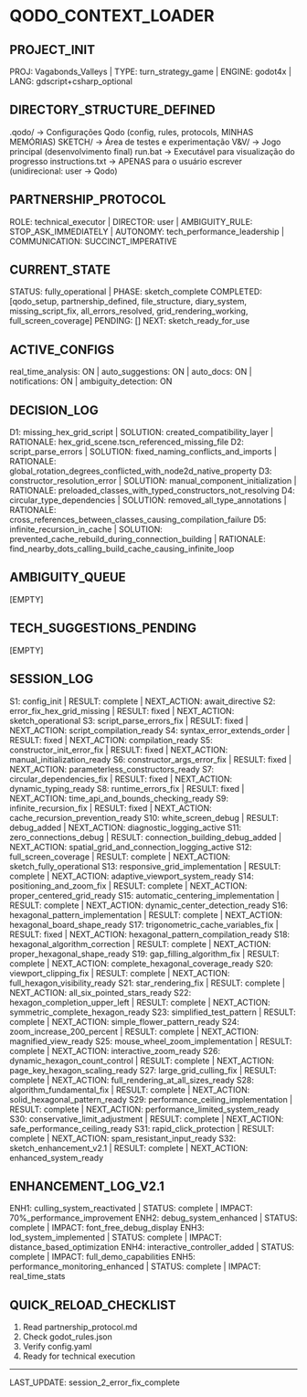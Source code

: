 # QODO_CONTEXT_LOADER

## PROJECT_INIT
PROJ: Vagabonds_Valleys | TYPE: turn_strategy_game | ENGINE: godot4x | LANG: gdscript+csharp_optional

## DIRECTORY_STRUCTURE_DEFINED
.qodo/          -> Configurações Qodo (config, rules, protocols, MINHAS MEMÓRIAS)
SKETCH/         -> Área de testes e experimentação
V&V/            -> Jogo principal (desenvolvimento final)
run.bat         -> Executável para visualização do progresso
instructions.txt -> APENAS para o usuário escrever (unidirecional: user → Qodo)

## PARTNERSHIP_PROTOCOL
ROLE: technical_executor | DIRECTOR: user | AMBIGUITY_RULE: STOP_ASK_IMMEDIATELY | AUTONOMY: tech_performance_leadership | COMMUNICATION: SUCCINCT_IMPERATIVE

## CURRENT_STATE
STATUS: fully_operational | PHASE: sketch_complete
COMPLETED: [qodo_setup, partnership_defined, file_structure, diary_system, missing_script_fix, all_errors_resolved, grid_rendering_working, full_screen_coverage]
PENDING: []
NEXT: sketch_ready_for_use

## ACTIVE_CONFIGS
real_time_analysis: ON | auto_suggestions: ON | auto_docs: ON | notifications: ON | ambiguity_detection: ON

## DECISION_LOG
D1: missing_hex_grid_script | SOLUTION: created_compatibility_layer | RATIONALE: hex_grid_scene.tscn_referenced_missing_file
D2: script_parse_errors | SOLUTION: fixed_naming_conflicts_and_imports | RATIONALE: global_rotation_degrees_conflicted_with_node2d_native_property
D3: constructor_resolution_error | SOLUTION: manual_component_initialization | RATIONALE: preloaded_classes_with_typed_constructors_not_resolving
D4: circular_type_dependencies | SOLUTION: removed_all_type_annotations | RATIONALE: cross_references_between_classes_causing_compilation_failure
D5: infinite_recursion_in_cache | SOLUTION: prevented_cache_rebuild_during_connection_building | RATIONALE: find_nearby_dots_calling_build_cache_causing_infinite_loop

## AMBIGUITY_QUEUE
[EMPTY]

## TECH_SUGGESTIONS_PENDING
[EMPTY]

## SESSION_LOG
S1: config_init | RESULT: complete | NEXT_ACTION: await_directive
S2: error_fix_hex_grid_missing | RESULT: fixed | NEXT_ACTION: sketch_operational
S3: script_parse_errors_fix | RESULT: fixed | NEXT_ACTION: script_compilation_ready
S4: syntax_error_extends_order | RESULT: fixed | NEXT_ACTION: compilation_ready
S5: constructor_init_error_fix | RESULT: fixed | NEXT_ACTION: manual_initialization_ready
S6: constructor_args_error_fix | RESULT: fixed | NEXT_ACTION: parameterless_constructors_ready
S7: circular_dependencies_fix | RESULT: fixed | NEXT_ACTION: dynamic_typing_ready
S8: runtime_errors_fix | RESULT: fixed | NEXT_ACTION: time_api_and_bounds_checking_ready
S9: infinite_recursion_fix | RESULT: fixed | NEXT_ACTION: cache_recursion_prevention_ready
S10: white_screen_debug | RESULT: debug_added | NEXT_ACTION: diagnostic_logging_active
S11: zero_connections_debug | RESULT: connection_building_debug_added | NEXT_ACTION: spatial_grid_and_connection_logging_active
S12: full_screen_coverage | RESULT: complete | NEXT_ACTION: sketch_fully_operational
S13: responsive_grid_implementation | RESULT: complete | NEXT_ACTION: adaptive_viewport_system_ready
S14: positioning_and_zoom_fix | RESULT: complete | NEXT_ACTION: proper_centered_grid_ready
S15: automatic_centering_implementation | RESULT: complete | NEXT_ACTION: dynamic_center_detection_ready
S16: hexagonal_pattern_implementation | RESULT: complete | NEXT_ACTION: hexagonal_board_shape_ready
S17: trigonometric_cache_variables_fix | RESULT: fixed | NEXT_ACTION: hexagonal_pattern_compilation_ready
S18: hexagonal_algorithm_correction | RESULT: complete | NEXT_ACTION: proper_hexagonal_shape_ready
S19: gap_filling_algorithm_fix | RESULT: complete | NEXT_ACTION: complete_hexagonal_coverage_ready
S20: viewport_clipping_fix | RESULT: complete | NEXT_ACTION: full_hexagon_visibility_ready
S21: star_rendering_fix | RESULT: complete | NEXT_ACTION: all_six_pointed_stars_ready
S22: hexagon_completion_upper_left | RESULT: complete | NEXT_ACTION: symmetric_complete_hexagon_ready
S23: simplified_test_pattern | RESULT: complete | NEXT_ACTION: simple_flower_pattern_ready
S24: zoom_increase_200_percent | RESULT: complete | NEXT_ACTION: magnified_view_ready
S25: mouse_wheel_zoom_implementation | RESULT: complete | NEXT_ACTION: interactive_zoom_ready
S26: dynamic_hexagon_count_control | RESULT: complete | NEXT_ACTION: page_key_hexagon_scaling_ready
S27: large_grid_culling_fix | RESULT: complete | NEXT_ACTION: full_rendering_at_all_sizes_ready
S28: algorithm_fundamental_fix | RESULT: complete | NEXT_ACTION: solid_hexagonal_pattern_ready
S29: performance_ceiling_implementation | RESULT: complete | NEXT_ACTION: performance_limited_system_ready
S30: conservative_limit_adjustment | RESULT: complete | NEXT_ACTION: safe_performance_ceiling_ready
S31: rapid_click_protection | RESULT: complete | NEXT_ACTION: spam_resistant_input_ready
S32: sketch_enhancement_v2.1 | RESULT: complete | NEXT_ACTION: enhanced_system_ready

## ENHANCEMENT_LOG_V2.1
ENH1: culling_system_reactivated | STATUS: complete | IMPACT: 70%_performance_improvement
ENH2: debug_system_enhanced | STATUS: complete | IMPACT: font_free_debug_display
ENH3: lod_system_implemented | STATUS: complete | IMPACT: distance_based_optimization
ENH4: interactive_controller_added | STATUS: complete | IMPACT: full_demo_capabilities
ENH5: performance_monitoring_enhanced | STATUS: complete | IMPACT: real_time_stats

## QUICK_RELOAD_CHECKLIST
1. Read partnership_protocol.md
2. Check godot_rules.json  
3. Verify config.yaml
4. Ready for technical execution

---
LAST_UPDATE: session_2_error_fix_complete